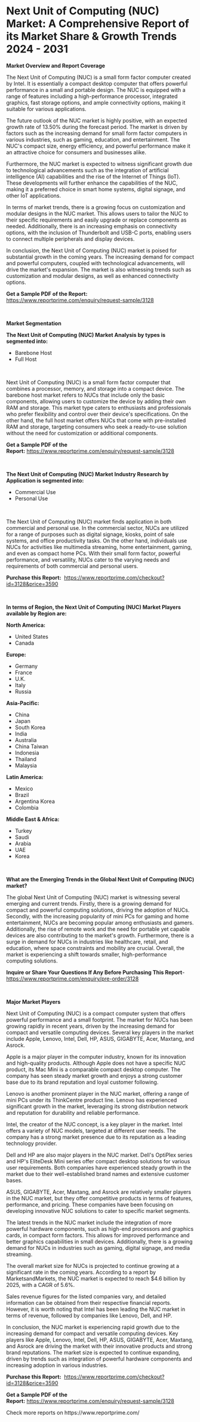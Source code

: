 <p><h1>Next Unit of Computing (NUC) Market: A Comprehensive Report of its Market Share & Growth Trends 2024 - 2031</h1></p><p><strong>Market Overview and Report Coverage</strong></p>
<p><p>The Next Unit of Computing (NUC) is a small form factor computer created by Intel. It is essentially a compact desktop computer that offers powerful performance in a small and portable design. The NUC is equipped with a range of features including a high-performance processor, integrated graphics, fast storage options, and ample connectivity options, making it suitable for various applications.</p><p>The future outlook of the NUC market is highly positive, with an expected growth rate of 13.50% during the forecast period. The market is driven by factors such as the increasing demand for small form factor computers in various industries, such as gaming, education, and entertainment. The NUC's compact size, energy efficiency, and powerful performance make it an attractive choice for consumers and businesses alike.</p><p>Furthermore, the NUC market is expected to witness significant growth due to technological advancements such as the integration of artificial intelligence (AI) capabilities and the rise of the Internet of Things (IoT). These developments will further enhance the capabilities of the NUC, making it a preferred choice in smart home systems, digital signage, and other IoT applications.</p><p>In terms of market trends, there is a growing focus on customization and modular designs in the NUC market. This allows users to tailor the NUC to their specific requirements and easily upgrade or replace components as needed. Additionally, there is an increasing emphasis on connectivity options, with the inclusion of Thunderbolt and USB-C ports, enabling users to connect multiple peripherals and display devices.</p><p>In conclusion, the Next Unit of Computing (NUC) market is poised for substantial growth in the coming years. The increasing demand for compact and powerful computers, coupled with technological advancements, will drive the market's expansion. The market is also witnessing trends such as customization and modular designs, as well as enhanced connectivity options.</p></p>
<p><strong>Get a Sample PDF of the Report:</strong> <a href="https://www.reportprime.com/enquiry/request-sample/3128">https://www.reportprime.com/enquiry/request-sample/3128</a></p>
<p>&nbsp;</p>
<p><strong>Market Segmentation</strong></p>
<p><strong>The Next Unit of Computing (NUC) Market Analysis by types is segmented into:</strong></p>
<p><ul><li>Barebone Host</li><li>Full Host</li></ul></p>
<p>&nbsp;</p>
<p><p>Next Unit of Computing (NUC) is a small form factor computer that combines a processor, memory, and storage into a compact device. The barebone host market refers to NUCs that include only the basic components, allowing users to customize the device by adding their own RAM and storage. This market type caters to enthusiasts and professionals who prefer flexibility and control over their device's specifications. On the other hand, the full host market offers NUCs that come with pre-installed RAM and storage, targeting consumers who seek a ready-to-use solution without the need for customization or additional components.</p></p>
<p><strong>Get a Sample PDF of the Report:</strong>&nbsp;<a href="https://www.reportprime.com/enquiry/request-sample/3128">https://www.reportprime.com/enquiry/request-sample/3128</a></p>
<p>&nbsp;</p>
<p><strong>The Next Unit of Computing (NUC) Market Industry Research by Application is segmented into:</strong></p>
<p><ul><li>Commercial Use</li><li>Personal Use</li></ul></p>
<p>&nbsp;</p>
<p><p>The Next Unit of Computing (NUC) market finds application in both commercial and personal use. In the commercial sector, NUCs are utilized for a range of purposes such as digital signage, kiosks, point of sale systems, and office productivity tasks. On the other hand, individuals use NUCs for activities like multimedia streaming, home entertainment, gaming, and even as compact home PCs. With their small form factor, powerful performance, and versatility, NUCs cater to the varying needs and requirements of both commercial and personal users.</p></p>
<p><strong>Purchase this Report:</strong>&nbsp; <a href="https://www.reportprime.com/checkout?id=3128&price=3590">https://www.reportprime.com/checkout?id=3128&price=3590</a></p>
<p>&nbsp;</p>
<p><strong>In terms of Region, the Next Unit of Computing (NUC) Market Players available by Region are:</strong></p>
<p>
    <p> <strong> North America: </strong>
        <ul>
            <li>United States</li>
            <li>Canada</li>
        </ul>
        </p> 
    <p> <strong> Europe: </strong>
        <ul>
            <li>Germany</li>
            <li>France</li>
            <li>U.K.</li>
            <li>Italy</li>
            <li>Russia</li>
        </ul>
        </p> 
    <p> <strong> Asia-Pacific: </strong>
        <ul>
            <li>China</li>
            <li>Japan</li>
            <li>South Korea</li>
            <li>India</li>
            <li>Australia</li>
            <li>China Taiwan</li>
            <li>Indonesia</li>
            <li>Thailand</li>
            <li>Malaysia</li>
        </ul>
        </p> 
    <p> <strong> Latin America: </strong>
        <ul>
            <li>Mexico</li>
            <li>Brazil</li>
            <li>Argentina Korea</li>
            <li>Colombia</li>
        </ul>
        </p> 
    <p> <strong> Middle East & Africa: </strong>
        <ul>
            <li>Turkey</li>
            <li>Saudi</li>
            <li>Arabia</li>
            <li>UAE</li>
            <li>Korea</li>
        </ul>
    </p>
    </p>
<p>&nbsp;</p>
<p><strong>What are the Emerging Trends in the Global Next Unit of Computing (NUC) market?</strong></p>
<p><p>The global Next Unit of Computing (NUC) market is witnessing several emerging and current trends. Firstly, there is a growing demand for compact and powerful computing solutions, driving the adoption of NUCs. Secondly, with the increasing popularity of mini PCs for gaming and home entertainment, NUCs are becoming popular among enthusiasts and gamers. Additionally, the rise of remote work and the need for portable yet capable devices are also contributing to the market's growth. Furthermore, there is a surge in demand for NUCs in industries like healthcare, retail, and education, where space constraints and mobility are crucial. Overall, the market is experiencing a shift towards smaller, high-performance computing solutions.</p></p>
<p><strong>Inquire or Share Your Questions If Any Before Purchasing This Report</strong>- <a href="https://www.reportprime.com/enquiry/pre-order/3128">https://www.reportprime.com/enquiry/pre-order/3128</a></p>
<p>&nbsp;</p>
<p><strong>Major Market Players</strong></p>
<p><p>Next Unit of Computing (NUC) is a compact computer system that offers powerful performance and a small footprint. The market for NUCs has been growing rapidly in recent years, driven by the increasing demand for compact and versatile computing devices. Several key players in the market include Apple, Lenovo, Intel, Dell, HP, ASUS, GIGABYTE, Acer, Maxtang, and Asrock.</p><p>Apple is a major player in the computer industry, known for its innovation and high-quality products. Although Apple does not have a specific NUC product, its Mac Mini is a comparable compact desktop computer. The company has seen steady market growth and enjoys a strong customer base due to its brand reputation and loyal customer following.</p><p>Lenovo is another prominent player in the NUC market, offering a range of mini PCs under its ThinkCentre product line. Lenovo has experienced significant growth in the market, leveraging its strong distribution network and reputation for durability and reliable performance.</p><p>Intel, the creator of the NUC concept, is a key player in the market. Intel offers a variety of NUC models, targeted at different user needs. The company has a strong market presence due to its reputation as a leading technology provider.</p><p>Dell and HP are also major players in the NUC market. Dell's OptiPlex series and HP's EliteDesk Mini series offer compact desktop solutions for various user requirements. Both companies have experienced steady growth in the market due to their well-established brand names and extensive customer bases.</p><p>ASUS, GIGABYTE, Acer, Maxtang, and Asrock are relatively smaller players in the NUC market, but they offer competitive products in terms of features, performance, and pricing. These companies have been focusing on developing innovative NUC solutions to cater to specific market segments.</p><p>The latest trends in the NUC market include the integration of more powerful hardware components, such as high-end processors and graphics cards, in compact form factors. This allows for improved performance and better graphics capabilities in small devices. Additionally, there is a growing demand for NUCs in industries such as gaming, digital signage, and media streaming.</p><p>The overall market size for NUCs is projected to continue growing at a significant rate in the coming years. According to a report by MarketsandMarkets, the NUC market is expected to reach $4.6 billion by 2025, with a CAGR of 5.6%.</p><p>Sales revenue figures for the listed companies vary, and detailed information can be obtained from their respective financial reports. However, it is worth noting that Intel has been leading the NUC market in terms of revenue, followed by companies like Lenovo, Dell, and HP.</p><p>In conclusion, the NUC market is experiencing rapid growth due to the increasing demand for compact and versatile computing devices. Key players like Apple, Lenovo, Intel, Dell, HP, ASUS, GIGABYTE, Acer, Maxtang, and Asrock are driving the market with their innovative products and strong brand reputations. The market size is expected to continue expanding, driven by trends such as integration of powerful hardware components and increasing adoption in various industries.</p></p>
<p><strong>Purchase this Report:</strong>&nbsp;&nbsp;<a href="https://www.reportprime.com/checkout?id=3128&price=3590">https://www.reportprime.com/checkout?id=3128&price=3590</a></p>
<p></p>
<p><strong>Get a Sample PDF of the Report:</strong>&nbsp;<a href="https://www.reportprime.com/enquiry/request-sample/3128">https://www.reportprime.com/enquiry/request-sample/3128</a></p>
<p>Check more reports on https://www.reportprime.com/</p>